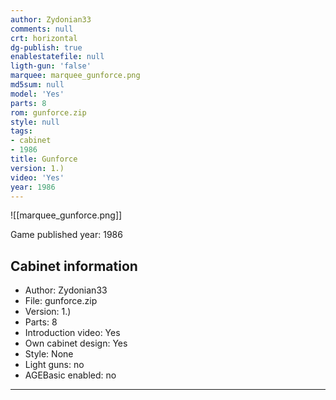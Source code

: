 ```yaml
---
author: Zydonian33
comments: null
crt: horizontal
dg-publish: true
enablestatefile: null
ligth-gun: 'false'
marquee: marquee_gunforce.png
md5sum: null
model: 'Yes'
parts: 8
rom: gunforce.zip
style: null
tags:
- cabinet
- 1986
title: Gunforce
version: 1.)
video: 'Yes'
year: 1986
---
```


![[marquee_gunforce.png]]

Game published year: 1986

## Cabinet information

- Author: Zydonian33
- File: gunforce.zip
- Version: 1.)
- Parts: 8
- Introduction video: Yes
- Own cabinet design: Yes
- Style: None
- Light guns: no
- AGEBasic enabled: no

---
